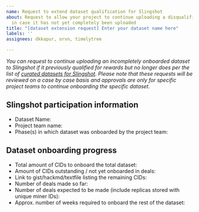 ```yaml
---
name: Request to extend dataset qualification for Slingshot
about: Request to allow your project to continue uploading a disqualified dataset
  in case it has not yet completely been uploaded
title: "[dataset extension request] Enter your dataset name here"
labels: ''
assignees: dkkapur, orvn, timelytree

---
```


_You can request to continue uploading an incompletely onboarded dataset to Slingshot if it previously qualified for rewards but no longer does per the list of [curated datasets for Slingshot](https://github.com/filecoin-project/slingshot/blob/master/datasets.md). Please note that these requests will be reviewed on a case by case basis and approvals are only for specific project teams to continue onboarding the specific dataset._

## Slingshot participation information
- Dataset Name:
- Project team name:
- Phase(s) in which dataset was onboarded by the project team: 

## Dataset onboarding progress
- Total amount of CIDs to onboard the total dataset: 
- Amount of CIDs outstanding / not yet onboarded in deals: 
- Link to gist/hackmd/textfile listing the remaining CIDs:
- Number of deals made so far: 
- Number of deals expected to be made (include replicas stored with unique miner IDs): 
- Approx. number of weeks required to onboard the rest of the dataset:

